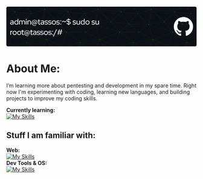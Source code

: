 ![Header](./header-img.png)
# About Me:
I’m learning more about pentesting and development in my spare time. 
Right now I'm experimenting with coding, learning new languages, and building projects to improve my coding skills.

**Currently learning:**
<br>
[![My Skills](https://skillicons.dev/icons?i=php,py)](https://skillicons.dev)

## Stuff I am familiar with:
**Web:**
<br>
[![My Skills](https://skillicons.dev/icons?i=html,css,js)](https://skillicons.dev)
<br>
**Dev Tools & OS:**
<br>
[![My Skills](https://skillicons.dev/icons?i=windows,ubuntu,debian,kali,github,git,nginx)](https://skillicons.dev)
<br>
